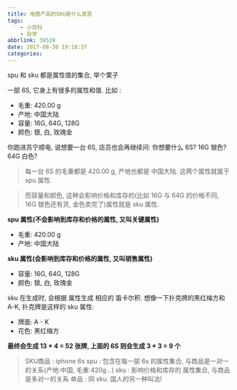 ```yaml
---
title: 电商产品的SKU是什么意思
tags: 
	- 小百科 
	- 杂学
abbrlink: 39519
date: 2017-08-30 19:18:37
categories:
---
```



spu 和 sku 都是属性值的集合, 举个栗子

一部 6S, 它身上有很多的属性和值. 比如 :

- 毛重: 420.00 g
- 产地: 中国大陆
- 容量: 16G, 64G, 128G
- 颜色: 银, 白, 玫瑰金

你跑进苏宁顺电, 说想要一台 6S, 店员也会再继续问: 你想要什么 6S? 16G 银色? 64G 白色?

>每一台 6S 的毛重都是 420.00 g, 产地也都是 中国大陆. 这两个属性就属于 spu 属性.

>而容量和颜色, 这种会影响价格和库存的(比如 16G 与 64G 的价格不同, 16G 银色还有货, 金色卖完了)属性就是 sku 属性.

**spu 属性(不会影响到库存和价格的属性, 又叫关键属性)**

- 毛重: 420.00 g
- 产地: 中国大陆

**sku 属性(会影响到库存和价格的属性, 又叫销售属性)**

- 容量: 16G, 64G, 128G
- 颜色: 银, 白, 玫瑰金

sku 在生成时, 会根据 属性生成 相应的 笛卡尔积.
想像一下扑克牌的黑红梅方和 A-K, 扑克牌是这样的 sku 属性:

- 牌面: A - K
- 花色: 黑红梅方

**最终会生成 13 * 4 = 52 张牌, 上面的 6S 则会生成 3 * 3 = 9 个**

>SKU商品 : iphone 6s
spu : 包含在每一部 6s 的属性集合, 与商品是一对一的关系(产地:中国, 毛重:420g...)
sku : 影响价格和库存的 属性集合, 与商品是多对一的关系
单品 : 同 sku. 国人的另一种叫法!
